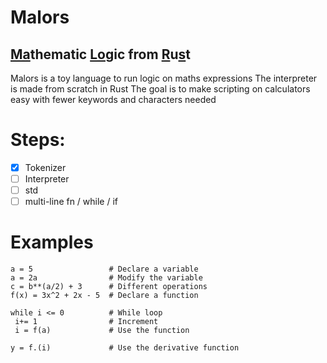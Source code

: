 # Malors
## <u>Ma</u>thematic <u>Lo</u>gic from <u>R</u>u<u>s</u>t
Malors is a toy language to run logic on maths expressions
The interpreter is made from scratch in Rust
The goal is to make scripting on calculators easy with fewer keywords and characters needed

# Steps:
-[x] Tokenizer
- [ ] Interpreter
- [ ] std
- [ ] multi-line fn / while / if

# Examples
```
a = 5                 # Declare a variable
a = 2a                # Modify the variable
c = b**(a/2) + 3      # Different operations 
f(x) = 3x^2 + 2x - 5  # Declare a function

while i <= 0          # While loop
 i+= 1                # Increment 
 i = f(a)             # Use the function

y = f.(i)             # Use the derivative function
```